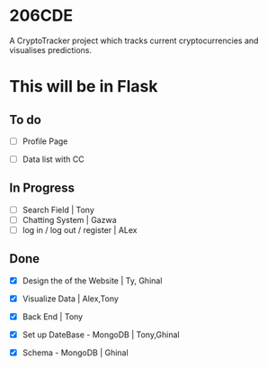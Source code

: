 # 206CDE
A CryptoTracker project which tracks current cryptocurrencies and visualises predictions.




<h1>This will be in Flask </h1>

<h2>To do</h2>

- [ ]  Profile Page
- [ ]  Data list with CC


<h2>In Progress</h2>

- [ ]  Search Field | Tony
- [ ]  Chatting System | Gazwa 
- [ ]  log in / log out / register | ALex
    
<h2>Done</h2>


- [X]  Design the of the Website | Ty, Ghinal
- [X]  Visualize Data | Alex,Tony
- [X]  Back End | Tony 
- [X]  Set up DateBase - MongoDB | Tony,Ghinal
- [X]  Schema - MongoDB | Ghinal

